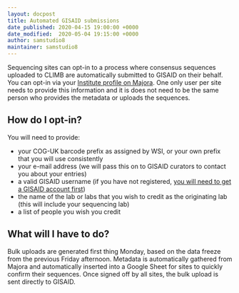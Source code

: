 ```yaml
---
layout: docpost
title: Automated GISAID submissions
date_published: 2020-04-15 19:00:00 +0000
date_modified:  2020-05-04 19:15:00 +0000
author: samstudio8
maintainer: samstudio8
---
```


Sequencing sites can opt-in to a process where consensus sequences uploaded to CLIMB are automatically submitted to GISAID on their behalf.
You can opt-in via your [Institute profile on Majora](https://majora.covid19.climb.ac.uk/forms/institute/).
One only user per site needs to provide this information and it is does not need to be the same person who provides the metadata or uploads the sequences.

## How do I opt-in?

You will need to provide:

* your COG-UK barcode prefix as assigned by WSI, or your own prefix that you will use consistently
* your e-mail address (we will pass this on to GISAID curators to contact you about your entries)
* a valid GISAID username (if you have not registered, [you will need to get a GISAID account first](https://www.gisaid.org/registration/register/)) 
* the name of the lab or labs that you wish to credit as the originating lab (this will include your sequencing lab)
* a list of people you wish you credit

## What will I have to do?

Bulk uploads are generated first thing Monday, based on the data freeze from the previous Friday afternoon.
Metadata is automatically gathered from Majora and automatically inserted into a Google Sheet for sites to quickly confirm their sequences. Once signed off by all sites, the bulk upload is sent directly to GISAID.
